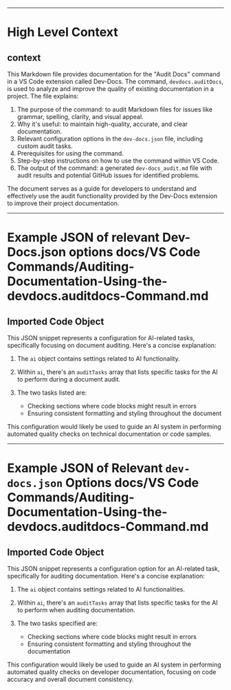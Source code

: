 

  ---
# High Level Context
## context
This Markdown file provides documentation for the "Audit Docs" command in a VS Code extension called Dev-Docs. The command, `devdocs.auditDocs`, is used to analyze and improve the quality of existing documentation in a project. The file explains:

1. The purpose of the command: to audit Markdown files for issues like grammar, spelling, clarity, and visual appeal.
2. Why it's useful: to maintain high-quality, accurate, and clear documentation.
3. Relevant configuration options in the `dev-docs.json` file, including custom audit tasks.
4. Prerequisites for using the command.
5. Step-by-step instructions on how to use the command within VS Code.
6. The output of the command: a generated `dev-docs_audit.md` file with audit results and potential GitHub issues for identified problems.

The document serves as a guide for developers to understand and effectively use the audit functionality provided by the Dev-Docs extension to improve their project documentation.

---
# Example JSON of relevant Dev-Docs.json options docs/VS Code Commands/Auditing-Documentation-Using-the-devdocs.auditdocs-Command.md
## Imported Code Object
This JSON snippet represents a configuration for AI-related tasks, specifically focusing on document auditing. Here's a concise explanation:

1. The `ai` object contains settings related to AI functionality.

2. Within `ai`, there's an `auditTasks` array that lists specific tasks for the AI to perform during a document audit.

3. The two tasks listed are:
   - Checking sections where code blocks might result in errors
   - Ensuring consistent formatting and styling throughout the document

This configuration would likely be used to guide an AI system in performing automated quality checks on technical documentation or code samples.

  
---
# Example JSON of Relevant `dev-docs.json` Options docs/VS Code Commands/Auditing-Documentation-Using-the-devdocs.auditdocs-Command.md
## Imported Code Object
This JSON snippet represents a configuration option for an AI-related task, specifically for auditing documentation. Here's a concise explanation:

1. The `ai` object contains settings related to AI functionalities.

2. Within `ai`, there's an `auditTasks` array that lists specific tasks for the AI to perform when auditing documentation.

3. The two tasks specified are:
   - Checking sections where code blocks might result in errors
   - Ensuring consistent formatting and styling throughout the documentation

This configuration would likely be used to guide an AI system in performing automated quality checks on developer documentation, focusing on code accuracy and overall document consistency.

  